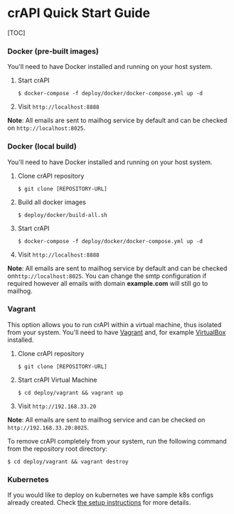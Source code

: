 

crAPI Quick Start Guide
=====
[TOC]

### Docker (pre-built images)

You'll need to have Docker installed and running on your host system.

1. Start crAPI
    ```
    $ docker-compose -f deploy/docker/docker-compose.yml up -d
    ```
2. Visit `http://localhost:8888`

**Note**: All emails are sent to mailhog service by default and can be checked on `http://localhost:8025`. 



### Docker (local build)

You'll need to have Docker installed and running on your host system.

1. Clone crAPI repository
    ```
    $ git clone [REPOSITORY-URL]
    ```
2. Build all docker images
    ```
    $ deploy/docker/build-all.sh
    ```
3. Start crAPI
    ```
    $ docker-compose -f deploy/docker/docker-compose.yml up -d
    ```
4. Visit `http://localhost:8888`

**Note**: All emails are sent to mailhog service by default and can be checked on`http://localhost:8025`.
You can change the smtp configuration if required however all emails with domain **example.com** will still go to mailhog.



### Vagrant

This option allows you to run crAPI within a virtual machine, thus isolated from
your system. You'll need to have [Vagrant] and, for example [VirtualBox] installed.

1. Clone crAPI repository
    ```
    $ git clone [REPOSITORY-URL]
    ```
2. Start crAPI Virtual Machine
    ```
    $ cd deploy/vagrant && vagrant up
    ```
3. Visit `http://192.168.33.20`

**Note**: All emails are sent to mailhog service and can be checked on `http://192.168.33.20:8025`.

To remove crAPI completely from your system, run the following command from the repository root directory:

```
$ cd deploy/vagrant && vagrant destroy
```



### Kubernetes
If you would like to deploy on kubernetes we have sample k8s configs already created. Check [the setup instructions][setup-k8s] for more details.



[setup-k8s]: docs/setup.md#kubernetes-minikube
[Vagrant]: https://www.vagrantup.com/downloads
[VirtualBox]: https://www.virtualbox.org/wiki/Downloads
